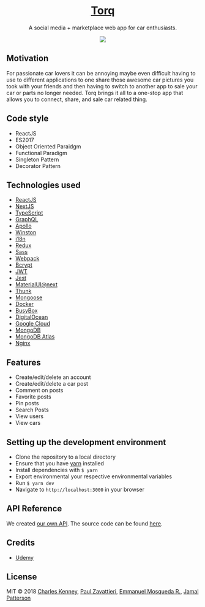 <a href="#link_to_torq"><h1 align="center">Torq</h1></a>

<p align="center">A social media + marketplace web app for car enthusiasts.
<p align="center"><img src="/gif_of_homepage.gif"></p>

## Motivation
For passionate car lovers it can be annoying maybe even difficult having to use to different applications to one share those awesome car pictures you took with your friends and then having to switch to another app to sale your car or parts no longer needed. Torq brings it all to a one-stop app that allows you to connect, share, and sale car related thing.

## Code style
- ReactJS
- ES2017
- Object Oriented Paraidgm
- Functional Paradigm
- Singleton Pattern
- Decorator Pattern

## Technologies used
- [ReactJS](https://reactjs.org/)
- [NextJS](https://learnnextjs.com/)
- [TypeScript](http://www.typescriptlang.org/)
- [GraphQL](https://graphql.org/)
- [Apollo](https://www.apollographql.com/)
- [Winston](https://github.com/winstonjs/winston)
- [i18n](https://github.com/mashpie/i18n-node)
- [Redux](https://redux.js.org)
- [Sass](https://sass-lang.com/guide)
- [Webpack](https://webpack.js.org/)
- [Bcrypt](https://www.npmjs.com/package/bcrypt)
- [JWT](https://jwt.io/)
- [Jest](https://facebook.github.io/jest/)
- [MaterialUI@next](https://material-ui-next.com/)
- [Thunk](https://github.com/gaearon/redux-thunk)
- [Mongoose](http://mongoosejs.com/)
- [Docker](https://www.docker.com/)
- [BusyBox](https://www.busybox.net/)
- [DigitalOcean](https://www.digitalocean.com/)
- [Google Cloud](https://cloud.google.com/)
- [MongoDB](https://www.mongodb.com/)
- [MongoDB Atlas](https://www.mongodb.com/cloud)
- [Nginx](https://www.nginx.com/)

## Features
- Create/edit/delete an account
- Create/edit/delete a car post
- Comment on posts
- Favorite posts
- Pin posts
- Search Posts
- View users
- View cars

## Setting up the development environment
- Clone the repository to a local directory
- Ensure that you have [yarn]() installed
- Install dependencies with `$ yarn`
- Export environmental your respective environmental variables
- Run `$ yarn dev`
- Navigate to `http://localhost:3000` in your browser

## API Reference
We created [our own API](#api_link). The source code can be found [here](https://github.com/try-torq/api).

## Credits
- [Udemy](https://www.udemy.com/)

## License
MIT © 2018 [Charles Kenney](https://github.com/Charliekenney23), [Paul Zavattieri](https://github.com/paulz92), [Emmanuel Mosqueda R.](https://github.com/Emmamr), [Jamal Patterson](https://github.com/jpatterson24)
